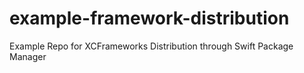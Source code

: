 # example-framework-distribution
Example Repo for XCFrameworks Distribution through Swift Package Manager
